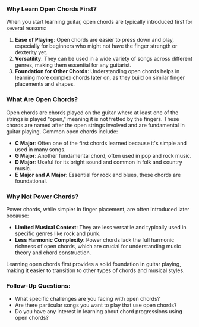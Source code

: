 ### Why Learn Open Chords First?

When you start learning guitar, open chords are typically introduced first for several reasons:

1. **Ease of Playing**: Open chords are easier to press down and play, especially for beginners who might not have the finger strength or dexterity yet.
2. **Versatility**: They can be used in a wide variety of songs across different genres, making them essential for any guitarist.
3. **Foundation for Other Chords**: Understanding open chords helps in learning more complex chords later on, as they build on similar finger placements and shapes.

### What Are Open Chords?

Open chords are chords played on the guitar where at least one of the strings is played "open," meaning it is not fretted by the fingers. These chords are named after the open strings involved and are fundamental in guitar playing. Common open chords include:

- **C Major**: Often one of the first chords learned because it's simple and used in many songs.
- **G Major**: Another fundamental chord, often used in pop and rock music.
- **D Major**: Useful for its bright sound and common in folk and country music.
- **E Major and A Major**: Essential for rock and blues, these chords are foundational.

### Why Not Power Chords?

Power chords, while simpler in finger placement, are often introduced later because:

- **Limited Musical Context**: They are less versatile and typically used in specific genres like rock and punk.
- **Less Harmonic Complexity**: Power chords lack the full harmonic richness of open chords, which are crucial for understanding music theory and chord construction.

Learning open chords first provides a solid foundation in guitar playing, making it easier to transition to other types of chords and musical styles.

### Follow-Up Questions:
- What specific challenges are you facing with open chords?
- Are there particular songs you want to play that use open chords?
- Do you have any interest in learning about chord progressions using open chords?

